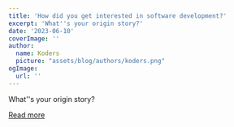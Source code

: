 ```yaml
---
title: 'How did you get interested in software development?'
excerpt: 'What''s your origin story?'
date: '2023-06-10'
coverImage: ''
author:
  name: Koders
  picture: "assets/blog/authors/koders.png"
ogImage:
  url: ''
---
```


What''s your origin story?

[Read more](https://dev.to/dinerdas/how-did-you-get-interested-in-software-development-402g)
